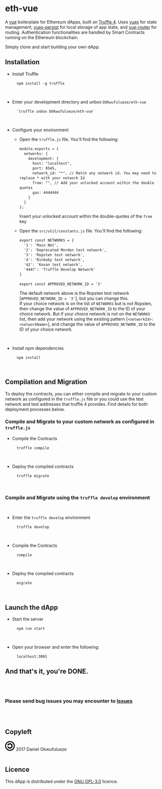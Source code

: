 # eth-vue
A [vue](https://github.com/vuejs/vue) boilerplate for Ethereum dApps, built on [Truffle 4](https://github.com/trufflesuite/truffle/releases). Uses [vuex](https://github.com/vuejs/vuex) for state management, [vuex-persist](https://github.com/championswimmer/vuex-persist) for local storage of app state, and [vue-router](https://github.com/vuejs/vue-router) for routing.
Authentication functionalities are handled by Smart Contracts running on the Ethereum blockchain.

Simply clone and start building your own dApp.

## Installation
- Install Truffle

        npm install -g truffle
<br>

- Enter your development directory and unbox `DOkwufulueze/eth-vue`

        `truffle unbox DOkwufulueze/eth-vue`
<br>

- Configure your environment
  - Open the `truffle.js` file. You'll find the following:

        module.exports = {
          networks: {
            development: {
              host: "localhost",
              port: 8545,
              network_id: "*", // Match any network id. You may need to replace * with your network Id
              from: "", // Add your unlocked account within the double quotes
              gas: 4444444
            }
          }
        };
    Insert your unlocked account within the double-quotes of the `from` key

  - Open the `src/util/constants.js` file. You'll find the following:

        export const NETWORKS = {
          '1': 'Main Net',
          '2': 'Deprecated Morden test network',
          '3': 'Ropsten test network',
          '4': 'Rinkeby test network',
          '42': 'Kovan test network',
          '4447': 'Truffle Develop Network'
        }

        export const APPROVED_NETWORK_ID = '3'

    The default network above is the Ropsten test network [`APPROVED_NETWORK_ID = '3'`], but you can change this.<br>
    If your choice network is on the list of `NETWORKS` but is not Ropsten, then change the value of `APPROVED_NETWORK_ID` to the ID of your choice network. But if your choice network is not on the `NETWORKS` list, then add your network using the existing pattern [`<networkId>: <networkName>`], and change the value of `APPROVED_NETWORK_ID` to the ID of your choice network.
<br>

- Install npm dependencies

        npm install
<br>

## Compilation and Migration
To deploy the contracts, you can either compile and migrate to your custom network as configured in the `truffle.js` file or you could use the test network and test addresses that truffle 4 provides. Find details for both deployment processes below.

### Compile and Migrate to your custom network as configured in `truffle.js`

- Compile the Contracts

        truffle compile
<br>

- Deploy the compiled contracts

        truffle migrate
<br>

### Compile and Migrate using the `truffle develop` environment
<br>

- Enter the `truffle develop` environment

        truffle develop
<br>

- Compile the Contracts

        compile
<br>

- Deploy the compiled contracts

        migrate
<br>

## Launch the dApp
- Start the server

        npm run start
<br>

- Open your browser and enter the following:

        localhost:3001

## And that's it, you're DONE.

<br><br>
### Please send bug issues you may encounter to [Issues](https://github.com/DOkwufulueze/eth-vue/issues)
<br><br>
## Copyleft
![Copyleft](/static/images/copyleft.png) 2017 Daniel Okwufulueze
<br><br>
## Licence
This dApp is distributed under the [GNU GPL-3.0](https://github.com/DOkwufulueze/eth-vue/blob/master/LICENCE.md) licence.

